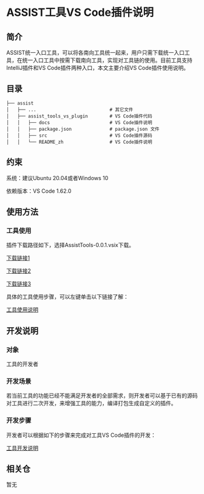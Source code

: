 # ASSIST工具VS Code插件说明

## 简介

ASSIST统一入口工具，可以将各南向工具统一起来，用户只需下载统一入口工具，在统一入口工具中按需下载南向工具，实现对工具链的使用。目前工具支持IntelliJ插件和VS Code插件两种入口，本文主要介绍VS Code插件使用说明。

## 目录 


```
├── assist                     
│   ├── ...                           # 其它文件  
│   ├── assist_tools_vs_plugin        # VS Code插件代码
│   │   ├── docs                      # VS Code插件说明
│   │   ├── package.json    	      # package.json 文件
│   │   ├── src                       # VS Code插件源码
│   │   └── README_zh                 # VS Code插件说明
```

## 约束 

系统：建议Ubuntu 20.04或者Windows 10

依赖版本：VS Code 1.62.0

## 使用方法 

### 工具使用

插件下载路径如下，选择AssistTools-0.0.1.vsix下载。

[下载链接1]( 暂无)

[下载链接2](暂无)

[下载链接3]( 暂无)

具体的工具使用步骤，可以左键单击以下链接了解：

[工具使用说明](https://gitee.com/openharmony/napi_generator/tree/master/hdc/assist/assist_tools_vs_plugin/docs/INSTRUCTION_ZH.md)

## 开发说明

### 对象

工具的开发者

### 开发场景

若当前工具的功能已经不能满足开发者的全部需求，则开发者可以基于已有的源码对工具进行二次开发，来增强工具的能力，编译打包生成自定义的插件。
       
### 开发步骤

开发者可以根据如下的步骤来完成对工具VS Code插件的开发：

 [工具开发说明](https://gitee.com/openharmony/napi_generator/tree/master/hdc/assist/assist_tools_vs_plugin/docs/DEVELOP_ZH.md)
    

## 相关仓

暂无